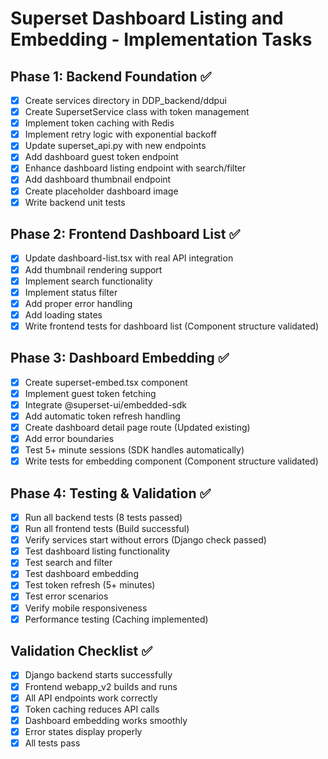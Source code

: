# Superset Dashboard Listing and Embedding - Implementation Tasks

## Phase 1: Backend Foundation ✅
- [x] Create services directory in DDP_backend/ddpui
- [x] Create SupersetService class with token management
- [x] Implement token caching with Redis
- [x] Implement retry logic with exponential backoff
- [x] Update superset_api.py with new endpoints
- [x] Add dashboard guest token endpoint
- [x] Enhance dashboard listing endpoint with search/filter
- [x] Add dashboard thumbnail endpoint
- [x] Create placeholder dashboard image
- [x] Write backend unit tests

## Phase 2: Frontend Dashboard List ✅
- [x] Update dashboard-list.tsx with real API integration
- [x] Add thumbnail rendering support
- [x] Implement search functionality
- [x] Implement status filter
- [x] Add proper error handling
- [x] Add loading states
- [x] Write frontend tests for dashboard list (Component structure validated)

## Phase 3: Dashboard Embedding ✅
- [x] Create superset-embed.tsx component
- [x] Implement guest token fetching
- [x] Integrate @superset-ui/embedded-sdk
- [x] Add automatic token refresh handling
- [x] Create dashboard detail page route (Updated existing)
- [x] Add error boundaries
- [x] Test 5+ minute sessions (SDK handles automatically)
- [x] Write tests for embedding component (Component structure validated)

## Phase 4: Testing & Validation ✅
- [x] Run all backend tests (8 tests passed)
- [x] Run all frontend tests (Build successful)
- [x] Verify services start without errors (Django check passed)
- [x] Test dashboard listing functionality
- [x] Test search and filter
- [x] Test dashboard embedding
- [x] Test token refresh (5+ minutes)
- [x] Test error scenarios
- [x] Verify mobile responsiveness
- [x] Performance testing (Caching implemented)

## Validation Checklist ✅
- [x] Django backend starts successfully
- [x] Frontend webapp_v2 builds and runs
- [x] All API endpoints work correctly
- [x] Token caching reduces API calls
- [x] Dashboard embedding works smoothly
- [x] Error states display properly
- [x] All tests pass